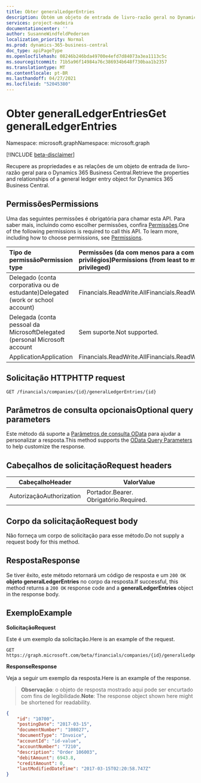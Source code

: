 ```yaml
---
title: Obter generalLedgerEntries
description: Obtém um objeto de entrada de livro-razão geral no Dynamics 365 Business Central.
services: project-madeira
documentationcenter: ''
author: SusanneWindfeldPedersen
localization_priority: Normal
ms.prod: dynamics-365-business-central
doc_type: apiPageType
ms.openlocfilehash: 08246b246bda49700e4efd7d84073a3ea1113c5c
ms.sourcegitcommit: 71b5a96f14984a76c386934b648f730baa1b2357
ms.translationtype: MT
ms.contentlocale: pt-BR
ms.lasthandoff: 04/27/2021
ms.locfileid: "52045380"
---
```

# <a name="get-generalledgerentries"></a><span data-ttu-id="144ae-103">Obter generalLedgerEntries</span><span class="sxs-lookup"><span data-stu-id="144ae-103">Get generalLedgerEntries</span></span>

<span data-ttu-id="144ae-104">Namespace: microsoft.graph</span><span class="sxs-lookup"><span data-stu-id="144ae-104">Namespace: microsoft.graph</span></span>

[!INCLUDE [beta-disclaimer](../../includes/beta-disclaimer.md)]

<span data-ttu-id="144ae-105">Recupere as propriedades e as relações de um objeto de entrada de livro-razão geral para o Dynamics 365 Business Central.</span><span class="sxs-lookup"><span data-stu-id="144ae-105">Retrieve the properties and relationships of a general ledger entry object for Dynamics 365 Business Central.</span></span>

## <a name="permissions"></a><span data-ttu-id="144ae-106">Permissões</span><span class="sxs-lookup"><span data-stu-id="144ae-106">Permissions</span></span>
<span data-ttu-id="144ae-p101">Uma das seguintes permissões é obrigatória para chamar esta API. Para saber mais, incluindo como escolher permissões, confira [Permissões](/graph/permissions-reference).</span><span class="sxs-lookup"><span data-stu-id="144ae-p101">One of the following permissions is required to call this API. To learn more, including how to choose permissions, see [Permissions](/graph/permissions-reference).</span></span>

|<span data-ttu-id="144ae-109">Tipo de permissão</span><span class="sxs-lookup"><span data-stu-id="144ae-109">Permission type</span></span> |<span data-ttu-id="144ae-110">Permissões (da com menos para a com mais privilégios)</span><span class="sxs-lookup"><span data-stu-id="144ae-110">Permissions (from least to most privileged)</span></span>|
|:---------------|:------------------------------------------|
|<span data-ttu-id="144ae-111">Delegado (conta corporativa ou de estudante)</span><span class="sxs-lookup"><span data-stu-id="144ae-111">Delegated (work or school account)</span></span>|<span data-ttu-id="144ae-112">Financials.ReadWrite.All</span><span class="sxs-lookup"><span data-stu-id="144ae-112">Financials.ReadWrite.All</span></span> |
|<span data-ttu-id="144ae-113">Delegada (conta pessoal da Microsoft</span><span class="sxs-lookup"><span data-stu-id="144ae-113">Delegated (personal Microsoft account</span></span>|<span data-ttu-id="144ae-114">Sem suporte.</span><span class="sxs-lookup"><span data-stu-id="144ae-114">Not supported.</span></span>|
|<span data-ttu-id="144ae-115">Application</span><span class="sxs-lookup"><span data-stu-id="144ae-115">Application</span></span>|<span data-ttu-id="144ae-116">Financials.ReadWrite.All</span><span class="sxs-lookup"><span data-stu-id="144ae-116">Financials.ReadWrite.All</span></span>|


## <a name="http-request"></a><span data-ttu-id="144ae-117">Solicitação HTTP</span><span class="sxs-lookup"><span data-stu-id="144ae-117">HTTP request</span></span>
```
GET /financials/companies/{id}/generalLedgerEntries/{id}
```

## <a name="optional-query-parameters"></a><span data-ttu-id="144ae-118">Parâmetros de consulta opcionais</span><span class="sxs-lookup"><span data-stu-id="144ae-118">Optional query parameters</span></span>
<span data-ttu-id="144ae-119">Este método dá suporte a [Parâmetros de consulta OData](/graph/query-parameters) para ajudar a personalizar a resposta.</span><span class="sxs-lookup"><span data-stu-id="144ae-119">This method supports the [OData Query Parameters](/graph/query-parameters) to help customize the response.</span></span>

## <a name="request-headers"></a><span data-ttu-id="144ae-120">Cabeçalhos de solicitação</span><span class="sxs-lookup"><span data-stu-id="144ae-120">Request headers</span></span>
|<span data-ttu-id="144ae-121">Cabeçalho</span><span class="sxs-lookup"><span data-stu-id="144ae-121">Header</span></span>       |<span data-ttu-id="144ae-122">Valor</span><span class="sxs-lookup"><span data-stu-id="144ae-122">Value</span></span>             |
|-------------|------------------|
|<span data-ttu-id="144ae-123">Autorização</span><span class="sxs-lookup"><span data-stu-id="144ae-123">Authorization</span></span>|<span data-ttu-id="144ae-124">Portador.</span><span class="sxs-lookup"><span data-stu-id="144ae-124">Bearer.</span></span> <span data-ttu-id="144ae-125">Obrigatório.</span><span class="sxs-lookup"><span data-stu-id="144ae-125">Required.</span></span> |

## <a name="request-body"></a><span data-ttu-id="144ae-126">Corpo da solicitação</span><span class="sxs-lookup"><span data-stu-id="144ae-126">Request body</span></span>
<span data-ttu-id="144ae-127">Não forneça um corpo de solicitação para esse método.</span><span class="sxs-lookup"><span data-stu-id="144ae-127">Do not supply a request body for this method.</span></span>

## <a name="response"></a><span data-ttu-id="144ae-128">Resposta</span><span class="sxs-lookup"><span data-stu-id="144ae-128">Response</span></span>
<span data-ttu-id="144ae-129">Se tiver êxito, este método retornará um código de resposta e um `200 OK` **objeto generalLedgerEntries** no corpo da resposta.</span><span class="sxs-lookup"><span data-stu-id="144ae-129">If successful, this method returns a `200 OK` response code and a **generalLedgerEntries** object in the response body.</span></span>

## <a name="example"></a><span data-ttu-id="144ae-130">Exemplo</span><span class="sxs-lookup"><span data-stu-id="144ae-130">Example</span></span>

<span data-ttu-id="144ae-131">**Solicitação**</span><span class="sxs-lookup"><span data-stu-id="144ae-131">**Request**</span></span>

<span data-ttu-id="144ae-132">Este é um exemplo da solicitação.</span><span class="sxs-lookup"><span data-stu-id="144ae-132">Here is an example of the request.</span></span>
```http
GET https://graph.microsoft.com/beta/financials/companies/{id}/generalLedgerEntries/{id}
```

<span data-ttu-id="144ae-133">**Response**</span><span class="sxs-lookup"><span data-stu-id="144ae-133">**Response**</span></span>

<span data-ttu-id="144ae-134">Veja a seguir um exemplo da resposta.</span><span class="sxs-lookup"><span data-stu-id="144ae-134">Here is an example of the response.</span></span> 

> <span data-ttu-id="144ae-135">**Observação**: o objeto de resposta mostrado aqui pode ser encurtado com fins de legibilidade.</span><span class="sxs-lookup"><span data-stu-id="144ae-135">**Note**: The response object shown here might be shortened for readability.</span></span>

```json
{
    "id": "10700",
    "postingDate": "2017-03-15",
    "documentNumber": "108027",
    "documentType": "Invoice",
    "accountId": "id-value",
    "accountNumber": "7210",
    "description": "Order 106003",
    "debitAmount": 6943.8,
    "creditAmount": 0,
    "lastModifiedDateTime": "2017-03-15T02:20:58.747Z"
}
```



